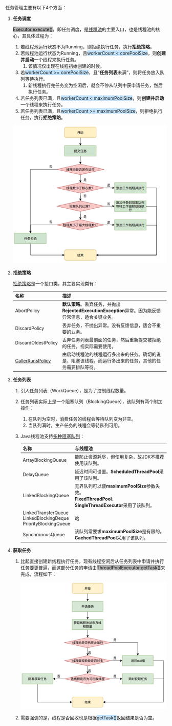 任务管理主要有以下4个方面：

1. **任务调度**

   <span style=background:#b3b3b3>Executor.execute()</span>，即任务调度，是[线程池](https://tech.meituan.com/2020/04/02/java-pooling-pratice-in-meituan.html)的主要入口，也是线程池的核心，其具体过程为：

   1. 若线程池运行状态不为Running，则拒绝执行任务，执行**拒绝策略**。
   2. 若线程池运行状态为Running，且<span style=background:#c2e2ff>workerCount < corePoolSize</span>，则**创建并启动**一个线程来执行任务。
        1. 该情况仅出现在线程初始创建的时候。
   3. 若<span style=background:#c2e2ff>workerCount >= corePoolSize</span>，且“**任务列表**未满”，则将任务放入队列等待执行。
      1. 新线程执行完任务变为空闲后，就会不停从队列中获申请任务，然后执行任务。
   4. 若任务列表已满，且<span style=background:#c2e2ff>workerCount < maximumPoolSize</span>，则**创建并启动**一个线程来执行任务。
   5. 若任务列表已满，且<span style=background:#c2e2ff>workerCount >= maximumPoolSize</span>，则拒绝执行任务，执行**拒绝策略**。

   ![image](../images/2/thread-pool-task-submit.png)

2. **拒绝策略**

   [拒绝策略](https://www.cnblogs.com/skywang12345/p/3512947.html#a1)是一个接口类，其主要实现类有：

   | **名称**                                                     | **描述**                                                     |
   | ------------------------------------------------------------ | ------------------------------------------------------------ |
   | AbortPolicy                                                  | **默认策略**。丢弃任务，并抛出**RejectedExecutionException**异常。因为能反馈异常信息，适合关键业务。 |
   | DiscardPolicy                                                | 丢弃任务，不抛出异常。没有反馈信息，适合不重要的业务。       |
   | DiscardOldestPolicy                                          | 丢弃任务列表最前面的任务，然后重新提交被拒绝的任务。视实际需要使用。 |
   | [CallerRunsPolicy](https://www.imooc.com/wenda/detail/479495) | 由启动线程池的线程运行多出来的任务。确切的说是，阻塞该线程，而运行多出来的任务，其他的任务需要排队等待。 |

3. **任务列表**

   1. 引入任务列表（WorkQueue），是为了控制线程数量。
   2. 任务列表实际上是一个阻塞队列（BlockingQueue），该队列有两个附加操作：
      1. 在队列为空时，消费任务的线程会等待队列变为非空。
      2. 当队列满时，生产任务的线程会等待队列可用。
   3. Java线程池支持[多种阻塞队列](https://blog.csdn.net/xx326664162/article/details/51701508)：

      | **名称**                                                     | **与线程池**                                                 |
      | ------------------------------------------------------------ | ------------------------------------------------------------ |
      | ArrayBlockingQueue                                           | 能防止资源耗尽，但使用复杂，故JDK不推荐使用该队列。          |
      | DelayQueue                                                   | 延迟时间可设置。**ScheduledThreadPool**采用了该队列。        |
      | LinkedBlockingQueue                                          | 无界队列可以使**maximumPoolSize**参数失效。<br/>**FixedThreadPool**、**SingleThreadExecutor**采用了该队列。 |
      | LinkedTransferQueue<br/>LinkedBlockingDeque<br/>PriorityBlockingQueue | 略                                                           |
      | SynchronousQueue                                             | 该队列常要求**maximumPoolSize**是有限的。**CachedThreadPool**采用了该队列。 |
   
4. **获取任务**

   1. 比起直接创建新线程执行任务，现有线程空闲后从任务列表中申请并执行任务要更普遍，而这部分任务的申请由<span style=background:#b3b3b3>ThreadPoolExecutor.getTask()</span>来完成，流程如下：

      ![image](../images/2/thread-pool-task-apply.png)

   2. 需要强调的是，线程是否回收也是根据<span style=background:#c2e2ff>getTask()</span>返回结果是否为空。